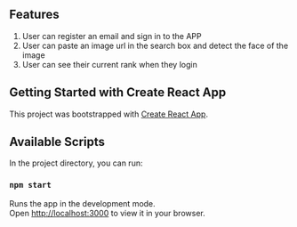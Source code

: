 ## Features
1. User can register an email and sign in to the APP
2. User can paste an image url in the search box and detect the face of the image
3. User can see their current rank when they login

## Getting Started with Create React App

This project was bootstrapped with [Create React App](https://github.com/facebook/create-react-app).

## Available Scripts

In the project directory, you can run:

### `npm start`

Runs the app in the development mode.\
Open [http://localhost:3000](http://localhost:3000) to view it in your browser.

